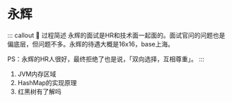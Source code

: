 # 永辉

::: callout 🧧 过程简述
永辉的面试是HR和技术面一起面的。面试官问的问题也是偏底层，但问题不多。永辉的待遇大概是16x16，base上海。

PS：永辉的HR人很好，最终拒绝了也是说，「双向选择，互相尊重」。
:::

1. JVM内存区域
2. HashMap的实现原理
3. 红黑树有了解吗